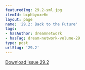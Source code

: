```yaml
---
featuredImg: 29.2-sml.jpg
itemId: bcphbyoxe6n
layout: page
name: '29.2: Back to the Future'
tags:
- hasAuthor: dreamnetwork
- hasTag: dream-network-volume-29
type: post
urlSlug: '29.2'
---
```

<a href="../files/pdfs/Volume_29/29.2_back_to_the_future.pdf" download="">Download issue 29.2</a>